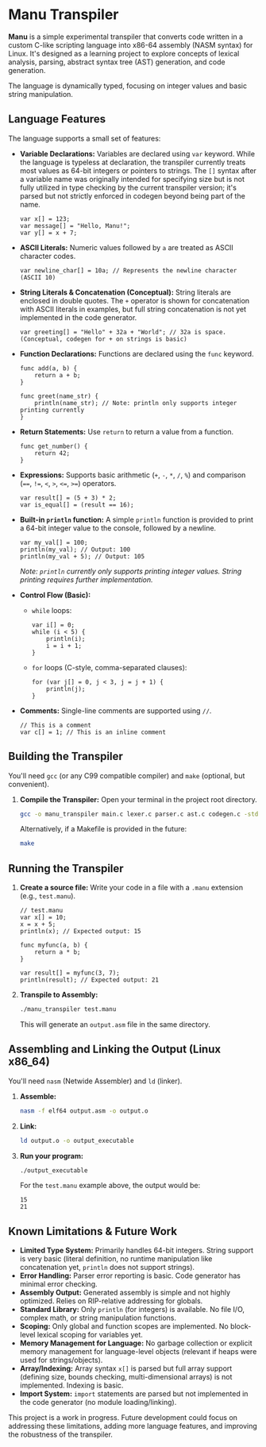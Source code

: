 # Manu Transpiler

**Manu** is a simple experimental transpiler that converts code written in a custom C-like scripting language into x86-64 assembly (NASM syntax) for Linux. It's designed as a learning project to explore concepts of lexical analysis, parsing, abstract syntax tree (AST) generation, and code generation.

The language is dynamically typed, focusing on integer values and basic string manipulation.

## Language Features

The language supports a small set of features:

*   **Variable Declarations:**
    Variables are declared using `var` keyword. While the language is typeless at declaration, the transpiler currently treats most values as 64-bit integers or pointers to strings. The `[]` syntax after a variable name was originally intended for specifying size but is not fully utilized in type checking by the current transpiler version; it's parsed but not strictly enforced in codegen beyond being part of the name.
    ```manu
    var x[] = 123;
    var message[] = "Hello, Manu!";
    var y[] = x + 7;
    ```

*   **ASCII Literals:**
    Numeric values followed by `a` are treated as ASCII character codes.
    ```manu
    var newline_char[] = 10a; // Represents the newline character (ASCII 10)
    ```

*   **String Literals & Concatenation (Conceptual):**
    String literals are enclosed in double quotes. The `+` operator is shown for concatenation with ASCII literals in examples, but full string concatenation is not yet implemented in the code generator.
    ```manu
    var greeting[] = "Hello" + 32a + "World"; // 32a is space. (Conceptual, codegen for + on strings is basic)
    ```

*   **Function Declarations:**
    Functions are declared using the `func` keyword.
    ```manu
    func add(a, b) {
        return a + b;
    }

    func greet(name_str) {
        println(name_str); // Note: println only supports integer printing currently
    }
    ```

*   **Return Statements:**
    Use `return` to return a value from a function.
    ```manu
    func get_number() {
        return 42;
    }
    ```

*   **Expressions:**
    Supports basic arithmetic (`+`, `-`, `*`, `/`, `%`) and comparison (`==`, `!=`, `<`, `>`, `<=`, `>=`) operators.
    ```manu
    var result[] = (5 + 3) * 2;
    var is_equal[] = (result == 16);
    ```

*   **Built-in `println` function:**
    A simple `println` function is provided to print a 64-bit integer value to the console, followed by a newline.
    ```manu
    var my_val[] = 100;
    println(my_val); // Output: 100
    println(my_val + 5); // Output: 105
    ```
    *Note: `println` currently only supports printing integer values. String printing requires further implementation.*

*   **Control Flow (Basic):**
    *   `while` loops:
        ```manu
        var i[] = 0;
        while (i < 5) {
            println(i);
            i = i + 1;
        }
        ```
    *   `for` loops (C-style, comma-separated clauses):
        ```manu
        for (var j[] = 0, j < 3, j = j + 1) {
            println(j);
        }
        ```

*   **Comments:**
    Single-line comments are supported using `//`.
    ```manu
    // This is a comment
    var c[] = 1; // This is an inline comment
    ```

## Building the Transpiler

You'll need `gcc` (or any C99 compatible compiler) and `make` (optional, but convenient).

1.  **Compile the Transpiler:**
    Open your terminal in the project root directory.
    ```bash
    gcc -o manu_transpiler main.c lexer.c parser.c ast.c codegen.c -std=c99 -g
    ```
    Alternatively, if a Makefile is provided in the future:
    ```bash
    make
    ```

## Running the Transpiler

1.  **Create a source file:**
    Write your code in a file with a `.manu` extension (e.g., `test.manu`).
    ```manu
    // test.manu
    var x[] = 10;
    x = x + 5;
    println(x); // Expected output: 15

    func myfunc(a, b) {
        return a * b;
    }

    var result[] = myfunc(3, 7);
    println(result); // Expected output: 21
    ```

2.  **Transpile to Assembly:**
    ```bash
    ./manu_transpiler test.manu
    ```
    This will generate an `output.asm` file in the same directory.

## Assembling and Linking the Output (Linux x86_64)

You'll need `nasm` (Netwide Assembler) and `ld` (linker).

1.  **Assemble:**
    ```bash
    nasm -f elf64 output.asm -o output.o
    ```

2.  **Link:**
    ```bash
    ld output.o -o output_executable
    ```

3.  **Run your program:**
    ```bash
    ./output_executable
    ```
    For the `test.manu` example above, the output would be:
    ```
    15
    21
    ```

## Known Limitations & Future Work

*   **Limited Type System:** Primarily handles 64-bit integers. String support is very basic (literal definition, no runtime manipulation like concatenation yet, `println` does not support strings).
*   **Error Handling:** Parser error reporting is basic. Code generator has minimal error checking.
*   **Assembly Output:** Generated assembly is simple and not highly optimized. Relies on RIP-relative addressing for globals.
*   **Standard Library:** Only `println` (for integers) is available. No file I/O, complex math, or string manipulation functions.
*   **Scoping:** Only global and function scopes are implemented. No block-level lexical scoping for variables yet.
*   **Memory Management for Language:** No garbage collection or explicit memory management for language-level objects (relevant if heaps were used for strings/objects).
*   **Array/Indexing:** Array syntax `x[]` is parsed but full array support (defining size, bounds checking, multi-dimensional arrays) is not implemented. Indexing is basic.
*   **Import System:** `import` statements are parsed but not implemented in the code generator (no module loading/linking).

This project is a work in progress. Future development could focus on addressing these limitations, adding more language features, and improving the robustness of the transpiler.
